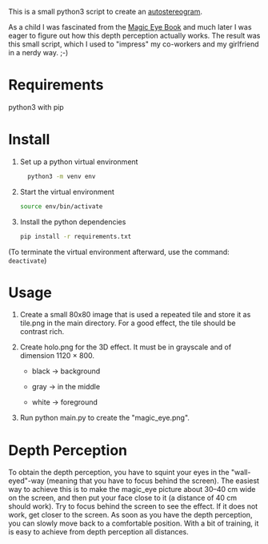 This is a small python3 script to create an [autostereogram](https://en.wikipedia.org/wiki/Autostereogram). 

As a child I was fascinated from the [Magic Eye Book](https://en.wikipedia.org/wiki/Magic_Eye) and much later I was eager to figure out how this depth perception actually works. The result was this small script, which I used to "impress" my co-workers and my girlfriend in a nerdy way. ;-)

# Requirements

python3 with pip

# Install

1) Set up a python virtual environment
   
   ```bash
     python3 -m venv env
   ```

2) Start the virtual environment
   
   ```bash
   source env/bin/activate
   ```

3) Install the python dependencies
   
   ```bash
   pip install -r requirements.txt
   ```

(To terminate the virtual environment afterward, use the command: ```deactivate```)

# Usage

1. Create a small 80x80 image that is used a repeated tile and store it as tile.png in the main directory. For a good effect, the tile should be contrast rich.

2. Create holo.png for the 3D effect. It must be in grayscale and of dimension 1120 × 800.
   
   - black -> background
   
   - gray -> in the middle
   
   - white -> foreground

3. Run python main.py to create the "magic_eye.png".

# Depth Perception

To obtain the depth perception, you have to squint your eyes in the "wall-eyed"-way (meaning that you have to focus behind the screen). 
The easiest way to achieve this is to make the magic_eye picture about 30–40 cm wide on the screen, and then put your face close to 
it (a distance of 40 cm should work). Try to focus behind the screen to see the effect. If it does not work, get closer to the screen.
As soon as you have the depth perception, you can slowly move back to a comfortable position.
With a bit of training, it is easy to achieve from depth perception all distances.
